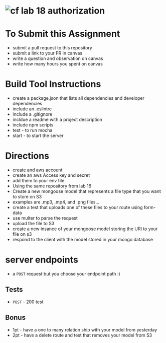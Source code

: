 ![cf](https://i.imgur.com/7v5ASc8.png) lab 18 authorization
======

# To Submit this Assignment
  * submit a pull request to this repository
  * submit a link to your PR in canvas
  * write a question and observation on canvas
  * write how many hours you spent on canvas

# Build Tool Instructions
* create a package.json that lists all dependencies and developer dependencies
* include an .eslintrc
* include a .gitignore
* incldue a readme with a project description
* include npm scripts
 * test - to run mocha
 * start - to start the server

# Directions
* create and aws account
* create an aws Access key and secret
 * add them to your env file
* Using the same repository from lab 16
* Create a new mongoose model that represents a file type that you want to store on S3
 * examples are .mp3, .mp4, and .png files...
* create a test that uploads one of these files to your route using form-data
* use multer to parse the request
* upload the file to S3
* create a new insance of your mongoose model storing the URI to your file on s3
* respond to the client with the model stored in your mongo database

# server endpoints
* a `POST` request but you choose your endpoint path :)

## Tests 
* `POST` - 200 test

## Bonus
* 1pt - have a one to many relation ship with your model from yesterday
* 2pt - have a delete route and test that removes your model from S3

